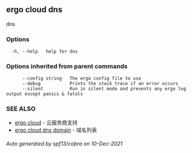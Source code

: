 ## ergo cloud dns

dns

### Options

```
  -h, --help   help for dns
```

### Options inherited from parent commands

```
      --config string   The ergo config file to use
      --debug           Prints the stack trace if an error occurs
      --silent          Run in silent mode and prevents any ergo log output except panics & fatals
```

### SEE ALSO

* [ergo cloud](ergo_cloud.md)	 - 云服务商支持
* [ergo cloud dns domain](ergo_cloud_dns_domain.md)	 - 域名列表

###### Auto generated by spf13/cobra on 10-Dec-2021
